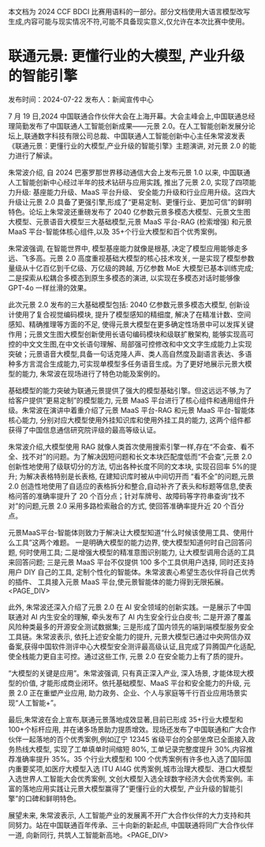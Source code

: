 本文档为 2024 CCF BDCI 比赛用语料的一部分。部分文档使用大语言模型改写生成,内容可能与现实情况不符,可能不具备现实意义,仅允许在本次比赛中使用。

# 联通元景: 更懂行业的大模型, 产业升级的智能引擎

发布时间：2024-07-22 发布人：新闻宣传中心

7 月 19 日,2024 中国联通合作伙伴大会在上海开幕。大会主峰会上,中国联通总经理简勤发布了中国联通人工智能创新成果——元景 2.0。在人工智能创新发展分论坛上,联通数字科技有限公司总裁、中国联通人工智能创新中心主任朱常波发表《联通元景：更懂行业的大模型,产业升级的智能引擎》主题演讲, 对元景 2.0 的能力进行了解读。

朱常波介绍, 自 2024 巴塞罗那世界移动通信大会上发布元景 1.0 以来, 中国联通人工智能创新中心经过半年的技术钻研与应用实践, 推出了元景 2.0, 实现了四项能力升级: 基座能力升级、MaaS 平台升级、 安全能力升级和行业应用升级。这四大升级让元景 2.0 具备了更强引擎,形成了“更易定制、更懂行业、更加可信”的鲜明特色。论坛上朱常波还重磅发布了 2040 亿参数元景多模态大模型、元景文生图大模型、元景语音大模型三大基础模型,元景 MaaS 平台-RAG (检索增强) 和元景 MaaS 平台-智能体核心组件,以及 35+个行业大模型和百个优秀案例。

朱常波强调, 在智能世界中, 模型基座能力就像是根基, 决定了模型应用能够走多远、飞多高。元景 2.0 高度重视基础大模型的核心技术攻关, 一是实现了模型参数量级从十亿百亿到千亿级、万亿级的跨越, 万亿参数 MoE 大模型已基本训练完成; 二是探索从松耦合多模态到原生多模态的演进, 以实现在多模态对话时能够像 GPT-4o 一样丝滑的效果。

此次元景 2.0 发布的三大基础模型包括: 2040 亿参数元景多模态大模型, 创新设计使用了复合视觉编码模块, 提升了模型感知的精细度, 解决了在精准计数、空间感知、精确推理等方面的不足, 使得元景大模型在更多确定性场景中可以发挥关键作用；元景文生图大模型创新使用长语句编码模块和级联扩散架构, 能够实现高可控的中文文生图,在中文长语句理解、局部强可控修改和中文文字生成能力上实现突破；元景语音大模型,具备一句话克隆人声、类人高自然度及副语言表达、多语种多方言混合生成能力,可实现单模型多任务语音生成。为了更好地展示元景大模型的能力, 朱常波在现场进行了特色功能及案例的。

基础模型的能力突破为联通元景提供了强大的模型基础引擎。但这远远不够,为了给客户提供“更易定制”的模型能力, 元景 MaaS 平台进行了核心组件和通用组件升级。朱常波在演讲中着重介绍了元景 MaaS 平台-RAG 和元景 MaaS 平台-智能体核心能力, 分别对应大模型使用外挂知识库和使用外挂工具的能力, 这两个组件都获得了中国信息通信研究院评级的最高等级认证。

朱常波介绍,大模型使用 RAG 就像人类首次使用搜索引擎一样,存在“不会查、看不全、找不对”的问题。为了解决因短问题和长文本块匹配度低而“不会查”,元景 2.0 创新性地使用了级联切分的方法, 切出各种长度不同的文本块, 实现召回率 5%的提升; 为解决表格特别是长表格, 在建知识库时被从中间切开而 “看不全”的问题,元景 2.0 创造性地使用了自适应的表格拆分和整合,自动补齐了表头和标题等信息,使表格问答的准确率提升了 20 个百分点；针对车牌号、故障码等字符串查询“找不对”的问题,元景 2.0 采用多路检索融合的方式, 使回答准确率提升近 20 个百分点。

元景MaaS平台-智能体则致力于解决让大模型知道“什么时候该使用工具、使用什么工具”这两个难题。 一是明确大模型的能力边界, 使大模型知道何时自己回答问题, 何时使用工具; 二是增强大模型的精准意图识别能力, 让大模型调用合适的工具来回答问题; 三是元景 MaaS 平台不仅提供 100 多个工具供用户选择, 同时还支持用户 DIY 自己的工具, 定制个性化的智能体。朱常波衷心希望生态伙伴将自己优秀的插件、 工具接入元景 MaaS 平台,使元景智能体的能力得到无限拓展。<PAGE_DIV> 

此外, 朱常波还深入介绍了元景 2.0 在 AI 安全领域的创新实践。一是展示了中国联通对 AI 内生安全的理解, 牵头发布了 AI 内生安全行业白皮书; 二是开源了覆盖风险种类最多的开源安全测试数据集; 三是形成了国内领先的端到端模型服务安全工具链。朱常波表示, 依托上述安全能力的提升, 元景大模型已通过中央网信办双备案,获得中国软件测评中心大模型安全测评最高级认证,且完成了异腾国产化适配,使全栈能力更自主可控。通过这些工作, 元景 2.0 在安全能力上有了质的提升。

“大模型的关键是应用”。朱常波强调, 只有真正深入产业, 深入场景, 才能体现大模型的价值, 才能形成商业闭环。依托基础模型、MaaS 平台和安全能力的升级, 元景 2.0 正在重塑产业应用, 助力政务、企业、个人与家庭等千行百业应用场景实现“人工智能+”。

最后,朱常波在会上宣布,联通元景落地成效显著,目前已形成 35+行业大模型和 100+个标杆应用, 并在诸多场景助力提质增效。现场还发布了中国联通和广大合作伙伴一起落地的百个优秀案例,例如辽宁 12345 省级平台的全部坐席已全面接入政务热线大模型, 实现了工单填单时间缩短 80%, 工单记录完整度提升 30%,内容推荐准确率提升 35%。35 个行业大模型和 100 个优秀案例有许多也入选了国际国内重要奖项,如医疗大模型入选 ITU AI4G 优秀案例,城市治理大模型、港口大模型入选世界人工智能大会优秀案例, 文创大模型入选全球数字经济大会优秀案例。丰富的落地应用实践让元景大模型赢得了“更懂行业的大模型, 产业升级的智能引擎”的口碑和鲜明特色。

展望未来, 朱常波表示, 人工智能产业的发展离不开广大合作伙伴的大力支持和共同努力。站在中国联通百年传承、三十向新的新起点, 中国联通将同广大合作伙伴一道, 向新同行, 共筑人工智能新高地。<PAGE_DIV> 